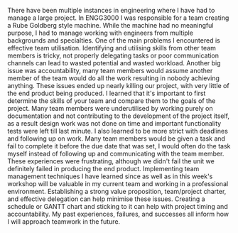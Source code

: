 There have been multiple instances in engineering where I have had to manage a large project. In ENGG3000 I was responsible for a team creating a Rube Goldberg style machine. While the machine had no meaningful purpose, I had to manage working with engineers from multiple backgrounds and specialties. 
One of the main problems I encountered is effective team utilisation. Identifying and utilising skills from other team members is tricky, not properly delegating tasks or poor communication channels can lead to wasted potential and wasted workload. Another big issue was accountability, many team members would assume another member of the team would do all the work resulting in nobody achieving anything. These issues ended up nearly killing our project, with very little of the end product being produced. I learned that it's important to first determine the skills of your team and compare them to the goals of the project. Many team members were underutilised by working purely on documentation and not contributing to the development of the project itself, as a result design work was not done on time and important functionality tests were left till last minute. I also learned to be more strict with deadlines and following up on work. Many team members would be given a task and fail to complete it before the due date that was set, I would often do the task myself instead of following up and communicating with the team member.
These experiences were frustrating, although we didn't fail the unit we definitely failed in producing the end product. Implementing team management techniques I have learned since as well as in this week's workshop will be valuable in my current team and working in a professional environment. Establishing a strong value proposition, team/project charter, and effective delegation can help minimise these issues. Creating a schedule or GANTT chart and sticking to it can help with project timing and accountability. My past experiences, failures, and successes all inform how I will approach teamwork in the future.